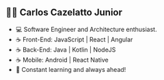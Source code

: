 ## 🤘🏻 Carlos Cazelatto Junior

- 💻 Software Engineer and Architecture enthusiast.
- ☕ Front-End: JavaScript | React | Angular
- ☕ Back-End: Java | Kotlin | NodeJS
- ☕ Mobile: Android | React Native
- 🚀 Constant learning and always ahead!

